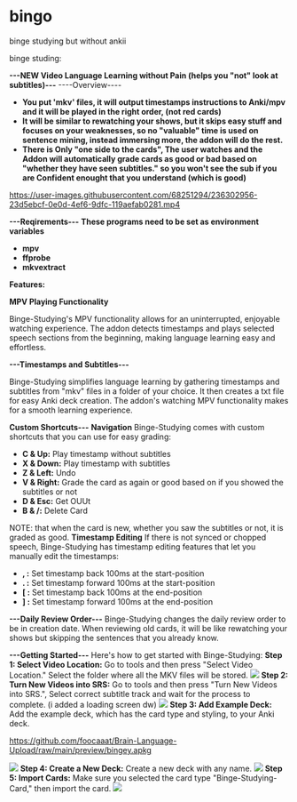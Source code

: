 # bingo
binge studying but without ankii

binge studing:

<strong>---NEW Video Language Learning without Pain (helps you "not" look at subtitles)---</strong>
----Overview----

<strong>
<ul>
<li>You put 'mkv' files, it will output timestamps instructions to Anki/mpv and it will be played in the right order, (not red cards)</li>

<li>It will be similar to rewatching your shows, but it skips easy stuff and focuses on your weaknesses, so no "valuable" time is used on sentence mining, instead immersing more, the addon will do the rest.</li>

<li>There is Only "one side to the cards", The user watches and the Addon will automatically grade cards as good or bad based on "whether they have seen subtitles." so you won't see the sub if you are Confident enought that you understand (which is good)</li>
</ul></strong>



https://user-images.githubusercontent.com/68251294/236302956-23d5ebcf-0e0d-4ef6-9dfc-119aefab0281.mp4





<strong>---Reqirements---</strong>
<strong>These programs need to be set as environment variables</strong>
<ul>
  <li><strong>mpv</strong></li>
  <li><strong>ffprobe</strong></li>
  <li><strong>mkvextract</strong></li>
  </ul>
<strong>Features:</strong>

<strong>MPV Playing Functionality</strong>

Binge-Studying's MPV functionality allows for an uninterrupted, enjoyable watching experience. The addon detects timestamps and plays selected speech sections from the beginning, making language learning easy and effortless.

<strong>---Timestamps and Subtitles---</strong>

Binge-Studying simplifies language learning by gathering timestamps and subtitles from "mkv" files in a folder of your choice. It then creates a txt file for easy Anki deck creation. The addon's watching MPV functionality makes for a smooth learning experience.

<strong>Custom Shortcuts---</strong>
<strong>Navigation</strong>
Binge-Studying comes with custom shortcuts that you can use for easy grading:
<ul>
  <li><strong>C &amp; Up:</strong> Play timestamp without subtitles</li>
  <li><strong>X &amp; Down:</strong> Play timestamp with subtitles</li>
  <li><strong>Z &amp; Left:</strong> Undo</li>
  <li><strong>V &amp; Right:</strong> Grade the card as again or good based on if you showed the subtitles or not</li>
  <li><strong>D &amp; Esc:</strong> Get OUUt</li>
  <li><strong>B &amp; /:</strong> Delete Card</li>
</ul>
NOTE: that when the card is new, whether you saw the subtitles or not, it is graded as good.
<strong>Timestamp Editing</strong>
If there is not synced or chopped speech, Binge-Studying has timestamp editing features that let you manually edit the timestamps:
<ul>
  <li><strong>, :</strong> Set timestamp back 100ms at the start-position</li>
  <li><strong>. :</strong> Set timestamp forward 100ms at the start-position</li>
  <li><strong>[ :</strong> Set timestamp back 100ms at the end-position</li>
  <li><strong>] :</strong> Set timestamp forward 100ms at the end-position</li>
</ul>
<strong>---Daily Review Order---</strong>
Binge-Studying changes the daily review order to be in creation date. When reviewing old cards, it will be like rewatching your shows but skipping the sentences that you already know.

<strong>---Getting Started---</strong>
Here's how to get started with Binge-Studying:
<strong>Step 1: Select Video Location:</strong>
Go to tools and then press "Select Video Location." Select the folder where all the MKV files will be stored.
<img src="https://imgur.com/zFskOmu.gif">
<strong>Step 2: Turn New Videos into SRS:</strong>
Go to tools and then press "Turn New Videos into SRS.", Select correct subtitle track and wait for the process to complete. (i added a loading screen dw)
<img src="https://imgur.com/4znUPN9.gif">
<strong>Step 3: Add Example Deck:</strong>
Add the example deck, which has the card type and styling, to your Anki deck.

<a href="https://github.com/foocaaat/Brain-Language-Upload/raw/main/preview/bingey.apkg" rel="nofollow">https://github.com/foocaaat/Brain-Language-Upload/raw/main/preview/bingey.apkg</a>

<img src="https://imgur.com/hVGVTkt.gif">
<strong>Step 4: Create a New Deck:</strong>
Create a new deck with any name.
<img src="https://imgur.com/px2UuIy.gif">
<strong>Step 5: Import Cards:</strong>
Make sure you selected the card type "Binge-Studying-Card," then import the card.
<img src="https://imgur.com/Yv821de.gif">

